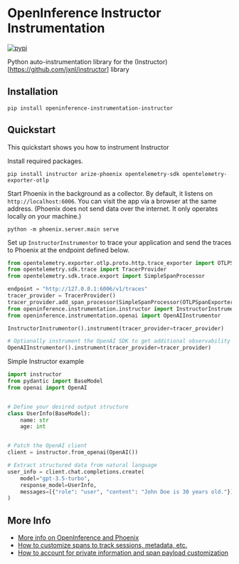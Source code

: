 # OpenInference Instructor Instrumentation

[![pypi](https://badge.fury.io/py/openinference-instrumentation-instructor.svg)](https://pypi.org/project/openinference-instrumentation-instructor/)

Python auto-instrumentation library for the (Instructor)[https://github.com/jxnl/instructor] library

## Installation

```shell
pip install openinference-instrumentation-instructor
```

## Quickstart

This quickstart shows you how to instrument Instructor

Install required packages.

```shell
pip install instructor arize-phoenix opentelemetry-sdk opentelemetry-exporter-otlp
```

Start Phoenix in the background as a collector. By default, it listens on `http://localhost:6006`. You can visit the app via a browser at the same address. (Phoenix does not send data over the internet. It only operates locally on your machine.)

```shell
python -m phoenix.server.main serve
```

Set up `InstructorInstrumentor` to trace your application and send the traces to Phoenix at the endpoint defined below. 
```python
from opentelemetry.exporter.otlp.proto.http.trace_exporter import OTLPSpanExporter
from opentelemetry.sdk.trace import TracerProvider
from opentelemetry.sdk.trace.export import SimpleSpanProcessor

endpoint = "http://127.0.0.1:6006/v1/traces"
tracer_provider = TracerProvider()
tracer_provider.add_span_processor(SimpleSpanProcessor(OTLPSpanExporter(endpoint)))
from openinference.instrumentation.instructor import InstructorInstrumentor
from openinference.instrumentation.openai import OpenAIInstrumentor

InstructorInstrumentor().instrument(tracer_provider=tracer_provider)

# Optionally instrument the OpenAI SDK to get additional observability
OpenAIInstrumentor().instrument(tracer_provider=tracer_provider)
```

Simple Instructor example
```python
import instructor
from pydantic import BaseModel
from openai import OpenAI


# Define your desired output structure
class UserInfo(BaseModel):
    name: str
    age: int


# Patch the OpenAI client
client = instructor.from_openai(OpenAI())

# Extract structured data from natural language
user_info = client.chat.completions.create(
    model="gpt-3.5-turbo",
    response_model=UserInfo,
    messages=[{"role": "user", "content": "John Doe is 30 years old."}],
)
```

## More Info

* [More info on OpenInference and Phoenix](https://docs.arize.com/phoenix)
* [How to customize spans to track sessions, metadata, etc.](https://github.com/Arize-ai/openinference/tree/main/python/openinference-instrumentation#customizing-spans)
* [How to account for private information and span payload customization](https://github.com/Arize-ai/openinference/tree/main/python/openinference-instrumentation#tracing-configuration)